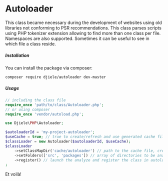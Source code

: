 # Autoloader
This class became necessary during the development of websites using old libraries not conforming to PSR recommendations. This class parses scripts using PHP tokenizer extension allowing to find more than one class per file. Namespaces are also supported. Sometimes it can be useful to see in which file a class reside.

##### Installation

You can install the package via composer:

```
composer require djiele/autoloader dev-master
```

##### Usage


```php
// including the class file
require_once 'path/to/class/Autoloader.php';
// or using composer
require_once 'vendor/autoload.php';

use Djiele\PHP\Autoloader;

$autoloaderId = 'my-project-autoloader';
$useCache = true; // true to create/refresh and use generated cache file
$classLoader = new Autoloader($autoloaderId, $useCache); 
$classLoader
    ->setClassMapDir('cache/autoloader') // path to the cache file, created if not exists
    ->setFolders(['src', 'packages']) // array of directories to be analyzed
    ->register() // launch the analyze and register the class in autoload chain
;
```
Et voilà!

